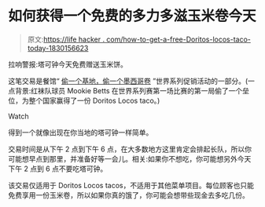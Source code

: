 # 如何获得一个免费的多力多滋玉米卷今天

> 原文:[https://life hacker . com/how-to-get-a-free-Doritos-locos-taco-today-1830156623](https://lifehacker.com/how-to-get-a-free-doritos-locos-taco-today-1830156623)

拉响警报:塔可钟今天免费赠送玉米饼。

这笔交易是餐馆“ [偷一个基地，偷一个墨西哥卷](https://www.tacobell.com/stealataco/terms?utm_source=twitter&utm_medium=social&utm_campaign=E10-SABSAT) ”世界系列促销活动的一部分。(一点背景:红袜队球员 Mookie Betts 在世界系列赛第一场比赛的第一局偷了一个垒位，为整个国家赢得了一份 Doritos Locos taco。)

Watch

得到一个就像出现在你当地的塔可钟一样简单。

交易时间是从下午 2 点到下午 6 点，在大多数地方这里肯定会排起长队，所以你可能想早点到那里，并准备好等一会儿。相关:如果你不想吃，你可能想另外今天下午 2 点到 6 点不要吃塔可钟。

该交易仅适用于 Doritos Locos tacos，不适用于其他菜单项目。每位顾客也只能免费享用一份玉米卷，所以如果你真的饿了，你可能会想带些现金去多吃几份。